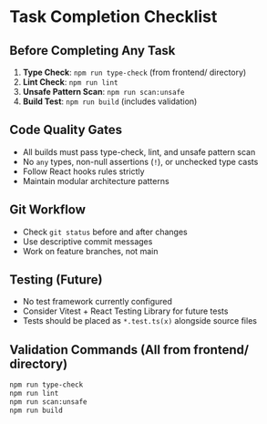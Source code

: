 # Task Completion Checklist

## Before Completing Any Task
1. **Type Check**: `npm run type-check` (from frontend/ directory)
2. **Lint Check**: `npm run lint` 
3. **Unsafe Pattern Scan**: `npm run scan:unsafe`
4. **Build Test**: `npm run build` (includes validation)

## Code Quality Gates
- All builds must pass type-check, lint, and unsafe pattern scan
- No `any` types, non-null assertions (`!`), or unchecked type casts
- Follow React hooks rules strictly
- Maintain modular architecture patterns

## Git Workflow
- Check `git status` before and after changes
- Use descriptive commit messages
- Work on feature branches, not main

## Testing (Future)
- No test framework currently configured
- Consider Vitest + React Testing Library for future tests
- Tests should be placed as `*.test.ts(x)` alongside source files

## Validation Commands (All from frontend/ directory)
```bash
npm run type-check
npm run lint
npm run scan:unsafe
npm run build
```